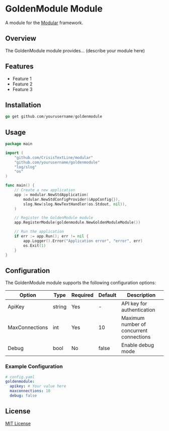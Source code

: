 # GoldenModule Module

A module for the [Modular](https://github.com/CrisisTextLine/modular) framework.

## Overview

The GoldenModule module provides... (describe your module here)

## Features

* Feature 1
* Feature 2
* Feature 3

## Installation

```go
go get github.com/yourusername/goldenmodule
```

## Usage

```go
package main

import (
	"github.com/CrisisTextLine/modular"
	"github.com/yourusername/goldenmodule"
	"log/slog"
	"os"
)

func main() {
	// Create a new application
	app := modular.NewStdApplication(
		modular.NewStdConfigProvider(&AppConfig{}),
		slog.New(slog.NewTextHandler(os.Stdout, nil)),
	)

	// Register the GoldenModule module
	app.RegisterModule(goldenmodule.NewGoldenModuleModule())

	// Run the application
	if err := app.Run(); err != nil {
		app.Logger().Error("Application error", "error", err)
		os.Exit(1)
	}
}
```
## Configuration

The GoldenModule module supports the following configuration options:

| Option | Type | Required | Default | Description |
|--------|------|----------|---------|-------------|
| ApiKey | string | Yes | - | API key for authentication |
| MaxConnections | int | Yes | 10 | Maximum number of concurrent connections |
| Debug | bool | No | false | Enable debug mode |

### Example Configuration

```yaml
# config.yaml
goldenmodule:
  apikey: # Your value here
  maxconnections: 10
  debug: false
```

## License

[MIT License](LICENSE)

